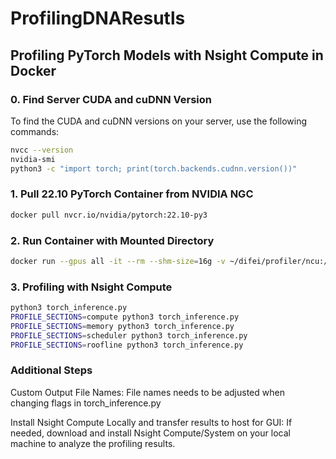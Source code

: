 # ProfilingDNAResutls

## Profiling PyTorch Models with Nsight Compute in Docker

### 0. Find Server CUDA and cuDNN Version

To find the CUDA and cuDNN versions on your server, use the following commands:

```sh
nvcc --version
nvidia-smi
python3 -c "import torch; print(torch.backends.cudnn.version())"
```

### 1. Pull 22.10 PyTorch Container from NVIDIA NGC
```sh
docker pull nvcr.io/nvidia/pytorch:22.10-py3
```

### 2. Run Container with Mounted Directory
```sh
docker run --gpus all -it --rm --shm-size=16g -v ~/difei/profiler/ncu:/workspace nvcr.io/nvidia/pytorch:22.10-py3
```
### 3. Profiling with Nsight Compute
```sh
python3 torch_inference.py
PROFILE_SECTIONS=compute python3 torch_inference.py
PROFILE_SECTIONS=memory python3 torch_inference.py
PROFILE_SECTIONS=scheduler python3 torch_inference.py
PROFILE_SECTIONS=roofline python3 torch_inference.py
```

### Additional Steps
Custom Output File Names:
File names needs to be adjusted when changing flags in torch_inference.py

Install Nsight Compute Locally and transfer results to host for GUI:
If needed, download and install Nsight Compute/System on your local machine to analyze the profiling results.

